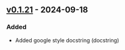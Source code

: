 ## [v0.1.21](https://pypi.org/project/amsdal_cli/0.1.21/) - 2024-09-18


### Added

- Added google style docstring (docstring)
